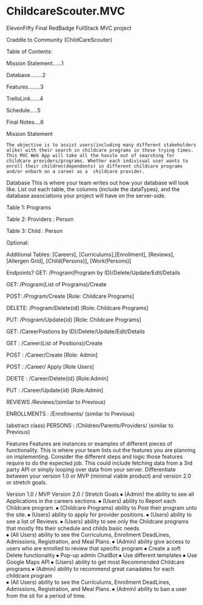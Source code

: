 # ChildcareScouter.MVC
ElevenFifty Final RedBadge FullStack MVC project 
 
Craddle to Community
(ChildCareScouter)




Table of Contents:

Mission Statement......1

Database........2

Features........3

TrelloLink......4

Schedule.....5

Final Notes....6





Mission Statement 

	The objective is to assist users(including many different stakeholders alike) with their search in childcare programs in these trying times. This MVC Web App will take all the hassle out of searching for childcare providers/programs. Whether each indivisual user wants to enroll their children(dependents) in different childcare programs and/or enbark on a career as a  childcare provider.          

Database
This is where your team writes out how your database will look like. List out each table, the columns (include the dataTypes), and the database associations your project will have on the server-side.

Table 1: Programs
 



Table 2: Providers : Person
 



Table 3: Child : Person
 



Optional:

Additional Tables:  [Careers], [Curriculums],[Enrollment], [Reviews], [Allergen Grid], [Child(Persons)], [Work(Persons)]

 

 

 

 

Endpoints?
GET: /Program(Program by ID)/Delete/Update/Edit/Details

GET: /Program(List of Programs)/Create

POST: /Program/Create [Role: Childcare Programs] 

DELETE: /Program/Delete{id} [Role: Childcare Programs]

PUT: /Program/Update{id} [Role: Childcare Programs]

GET: /CareerPostions by ID)/Delete/Update/Edit/Details

GET : /Career(List of Positions)/Create 

POST : /Career/Create [Role: Admin]

POST : /Career/ Apply [Role Users]

DElETE : /Career/Delete{id} [Role:Admin]

PUT : /Career/Update{id} [Role:Admin] 

REVIEWS /Reviews/(similar to Previous)

ENROLLMENTS : /Enrollments/ (similar to Previous)

(abstract class) PERSONS : /Children/Parents/Providers/ (similar to Previous) 



Features
Features are instances or examples of different pieces of functionality. This is where your team lists out the features you are planning on implementing. Consider the different steps and logic those features require to do the expected job. This could include fetching data from a 3rd party API or simply looping over data from your server. Differentiate between your version 1.0 or MVP (minimal viable product) and version 2.0 or stretch goals. 

Version 1.0 / MVP	Version 2.0 / Stretch Goals
⦁	 (Admin) the ability to see all Applications in the careers sections.
⦁	 (Users) ability to Report each Childcare program.
⦁	 (Childcare Programs) ability to Post their program unto the site. 
⦁	 (Users) ability to apply for provider positions. 
⦁	 (Users) ability to see a list of Reviews.
⦁	 (Users) ability to see only the Childcare programs that mostly fits their schedule and childs basic needs  
⦁	 (All Users) ability to see the Curriculums, Enrollment DeadLines, Admissions, Registration, and Meal Plans.
⦁	 (Admin) ability give access to users who are enrolled to review that specific program 	⦁	 Create a soft Delete functionality
⦁	 Pop-up admin ChatBot
⦁	 Use different templates
⦁	 Use Google Maps API
⦁	 (Users) ability to get most Recommended Childcare programs
⦁	 (Admin) ability to recommend great canadates for each childcare program  
⦁	  (All Users) ability to see the Curriculums, Enrollment DeadLines, Admissions, Registration, and Meal Plans.
⦁	  (Admin) ability to ban a user from the sit for a period of time. 

